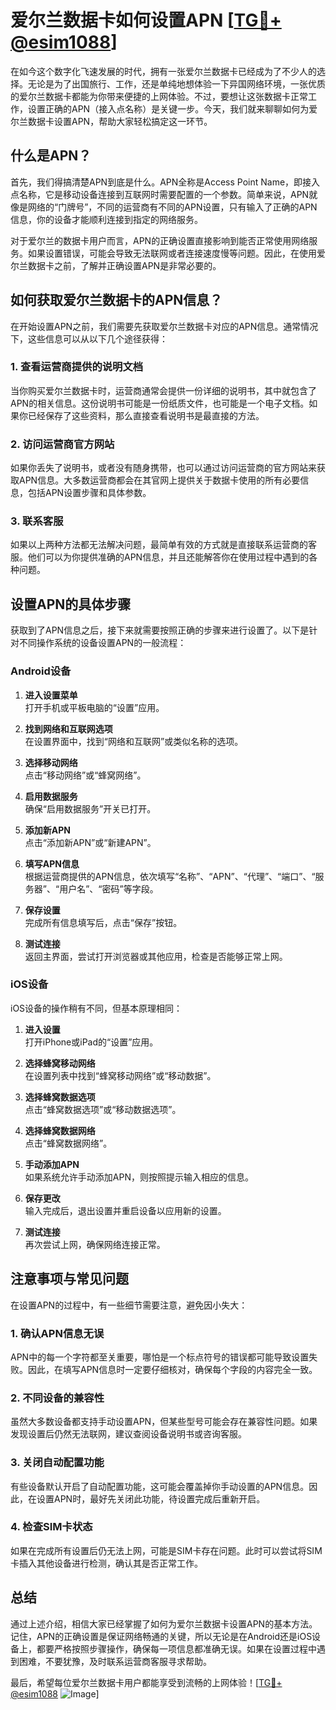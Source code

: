 # 爱尔兰数据卡如何设置APN [[TG💪+ @esim1088](https://t.me/s/esim1088)]

在如今这个数字化飞速发展的时代，拥有一张爱尔兰数据卡已经成为了不少人的选择。无论是为了出国旅行、工作，还是单纯地想体验一下异国网络环境，一张优质的爱尔兰数据卡都能为你带来便捷的上网体验。不过，要想让这张数据卡正常工作，设置正确的APN（接入点名称）是关键一步。今天，我们就来聊聊如何为爱尔兰数据卡设置APN，帮助大家轻松搞定这一环节。

## 什么是APN？

首先，我们得搞清楚APN到底是什么。APN全称是Access Point Name，即接入点名称，它是移动设备连接到互联网时需要配置的一个参数。简单来说，APN就像是网络的“门牌号”，不同的运营商有不同的APN设置，只有输入了正确的APN信息，你的设备才能顺利连接到指定的网络服务。

对于爱尔兰的数据卡用户而言，APN的正确设置直接影响到能否正常使用网络服务。如果设置错误，可能会导致无法联网或者连接速度慢等问题。因此，在使用爱尔兰数据卡之前，了解并正确设置APN是非常必要的。

## 如何获取爱尔兰数据卡的APN信息？

在开始设置APN之前，我们需要先获取爱尔兰数据卡对应的APN信息。通常情况下，这些信息可以从以下几个途径获得：

### 1. 查看运营商提供的说明文档

当你购买爱尔兰数据卡时，运营商通常会提供一份详细的说明书，其中就包含了APN的相关信息。这份说明书可能是一份纸质文件，也可能是一个电子文档。如果你已经保存了这些资料，那么直接查看说明书是最直接的方法。

### 2. 访问运营商官方网站

如果你丢失了说明书，或者没有随身携带，也可以通过访问运营商的官方网站来获取APN信息。大多数运营商都会在其官网上提供关于数据卡使用的所有必要信息，包括APN设置步骤和具体参数。

### 3. 联系客服

如果以上两种方法都无法解决问题，最简单有效的方式就是直接联系运营商的客服。他们可以为你提供准确的APN信息，并且还能解答你在使用过程中遇到的各种问题。

## 设置APN的具体步骤

获取到了APN信息之后，接下来就需要按照正确的步骤来进行设置了。以下是针对不同操作系统的设备设置APN的一般流程：

### Android设备

1. **进入设置菜单**  
   打开手机或平板电脑的“设置”应用。

2. **找到网络和互联网选项**  
   在设置界面中，找到“网络和互联网”或类似名称的选项。

3. **选择移动网络**  
   点击“移动网络”或“蜂窝网络”。

4. **启用数据服务**  
   确保“启用数据服务”开关已打开。

5. **添加新APN**  
   点击“添加新APN”或“新建APN”。

6. **填写APN信息**  
   根据运营商提供的APN信息，依次填写“名称”、“APN”、“代理”、“端口”、“服务器”、“用户名”、“密码”等字段。

7. **保存设置**  
   完成所有信息填写后，点击“保存”按钮。

8. **测试连接**  
   返回主界面，尝试打开浏览器或其他应用，检查是否能够正常上网。

### iOS设备

iOS设备的操作稍有不同，但基本原理相同：

1. **进入设置**  
   打开iPhone或iPad的“设置”应用。

2. **选择蜂窝移动网络**  
   在设置列表中找到“蜂窝移动网络”或“移动数据”。

3. **选择蜂窝数据选项**  
   点击“蜂窝数据选项”或“移动数据选项”。

4. **选择蜂窝数据网络**  
   点击“蜂窝数据网络”。

5. **手动添加APN**  
   如果系统允许手动添加APN，则按照提示输入相应的信息。

6. **保存更改**  
   输入完成后，退出设置并重启设备以应用新的设置。

7. **测试连接**  
   再次尝试上网，确保网络连接正常。

## 注意事项与常见问题

在设置APN的过程中，有一些细节需要注意，避免因小失大：

### 1. 确认APN信息无误

APN中的每一个字符都至关重要，哪怕是一个标点符号的错误都可能导致设置失败。因此，在填写APN信息时一定要仔细核对，确保每个字段的内容完全一致。

### 2. 不同设备的兼容性

虽然大多数设备都支持手动设置APN，但某些型号可能会存在兼容性问题。如果发现设置后仍然无法联网，建议查阅设备说明书或咨询客服。

### 3. 关闭自动配置功能

有些设备默认开启了自动配置功能，这可能会覆盖掉你手动设置的APN信息。因此，在设置APN时，最好先关闭此功能，待设置完成后重新开启。

### 4. 检查SIM卡状态

如果在完成所有设置后仍无法上网，可能是SIM卡存在问题。此时可以尝试将SIM卡插入其他设备进行检测，确认其是否正常工作。

## 总结

通过上述介绍，相信大家已经掌握了如何为爱尔兰数据卡设置APN的基本方法。记住，APN的正确设置是保证网络畅通的关键，所以无论是在Android还是iOS设备上，都要严格按照步骤操作，确保每一项信息都准确无误。如果在设置过程中遇到困难，不要犹豫，及时联系运营商客服寻求帮助。

最后，希望每位爱尔兰数据卡用户都能享受到流畅的上网体验！[[TG💪+ @esim1088](https://t.me/s/esim1088) ![Image](https://i.postimg.cc/4NQfJmqS/Snipaste-2025-05-13-00-14-12.png)]